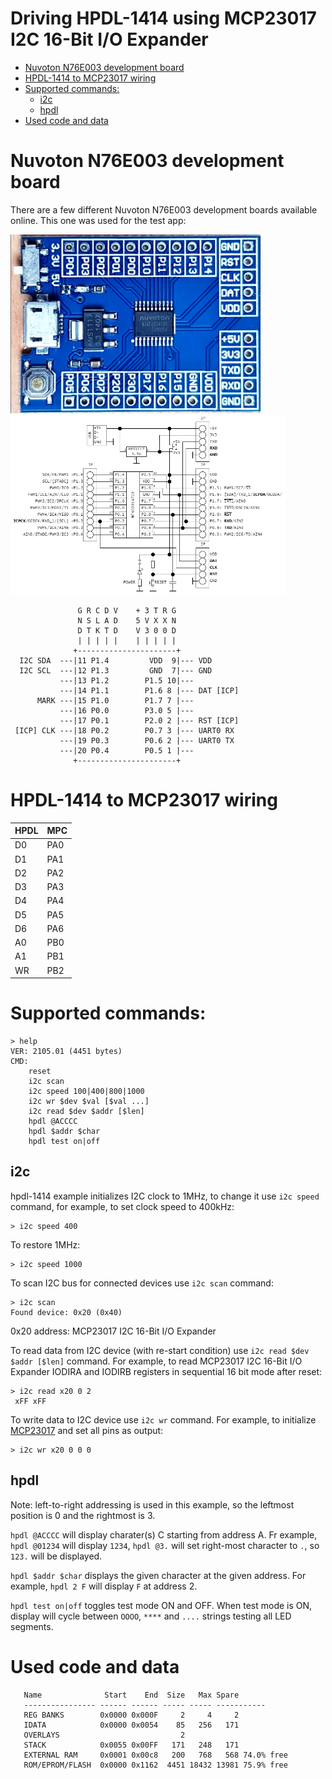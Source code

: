 <!-- omit in toc -->
# Driving HPDL-1414 using MCP23017 I2C 16-Bit I/O Expander

- [Nuvoton N76E003 development board](#nuvoton-n76e003-development-board)
- [HPDL-1414 to MCP23017 wiring](#hpdl-1414-to-mcp23017-wiring)
- [Supported commands:](#supported-commands)
	- [i2c](#i2c)
	- [hpdl](#hpdl)
- [Used code and data](#used-code-and-data)

# Nuvoton N76E003 development board
There are a few different Nuvoton N76E003 development boards available online. This one was used for the test app:

<img src="../../img/n76e003.jpg" width="400px"/><img src="../../img/schematics.png" width="440px"/>

```
               G R C D V    + 3 T R G
               N S L A D    5 V X X N
               D T K T D    V 3 0 0 D
               | | | | |    | | | | |
              +----------------------+
  I2C SDA  ---|11 P1.4         VDD  9|--- VDD
  I2C SCL  ---|12 P1.3         GND  7|--- GND
           ---|13 P1.2        P1.5 10|---
           ---|14 P1.1        P1.6 8 |--- DAT [ICP]
      MARK ---|15 P1.0        P1.7 7 |---
           ---|16 P0.0        P3.0 5 |---
           ---|17 P0.1        P2.0 2 |--- RST [ICP]
 [ICP] CLK ---|18 P0.2        P0.7 3 |--- UART0 RX
           ---|19 P0.3        P0.6 2 |--- UART0 TX
           ---|20 P0.4        P0.5 1 |---
              +----------------------+
```

# HPDL-1414 to MCP23017 wiring

| HPDL | MPC |
| ---- | --- |
| D0   | PA0 |
| D1   | PA1 |
| D2   | PA2 |
| D3   | PA3 |
| D4   | PA4 |
| D5   | PA5 |
| D6   | PA6 |
| A0   | PB0 |
| A1   | PB1 |
| WR   | PB2 |


# Supported commands:
```
> help
VER: 2105.01 (4451 bytes)
CMD:
    reset
    i2c scan
    i2c speed 100|400|800|1000
    i2c wr $dev $val [$val ...]
    i2c read $dev $addr [$len]
    hpdl @ACCCC
    hpdl $addr $char
    hpdl test on|off
```
## i2c
hpdl-1414 example initializes I2C clock to 1MHz, to change it use ``i2c speed`` command, for example, to set clock speed to 400kHz:

```
> i2c speed 400
```
To restore 1MHz:
```
> i2c speed 1000
```

To scan I2C bus for connected devices use ``i2c scan`` command:
```
> i2c scan
Found device: 0x20 (0x40)
```
0x20 address: MCP23017 I2C 16-Bit I/O Expander

To read data from I2C device (with re-start condition) use ``i2c read $dev $addr [$len]`` command. For example, to read MCP23017 I2C 16-Bit I/O Expander IODIRA and IODIRB registers in sequential 16 bit mode after reset:
```
> i2c read x20 0 2
 xFF xFF
```

To write data to I2C device use ``i2c wr`` command. For example, to initialize [MCP23017]( https://www.microchip.com/wwwproducts/en/MCP23017) and set all pins as output:

```
> i2c wr x20 0 0 0
```
## hpdl
Note: left-to-right addressing is used in this example, so the leftmost position is 0 and the rightmost is 3.

``hpdl @ACCCC`` will display charater(s) C starting from address A. Fr example, ``hpdl @01234`` will display ``1234``, ``hpdl @3.`` will set right-most character to ``.``, so ``123.`` will be displayed.

``hpdl $addr $char`` displays the given character at the given address. For example, ``hpdl 2 F`` will display ``F`` at address 2.

``hpdl test on|off`` toggles test mode ON and OFF. When test mode is ON, display will cycle between ``OOOO``, ``****`` and ``....`` strings testing all LED segments.

# Used code and data
```
   Name              Start    End  Size   Max Spare
   ---------------- ------ ------ ----- ----- -----------
   REG BANKS        0x0000 0x000F     2     4     2
   IDATA            0x0000 0x0054    85   256   171
   OVERLAYS                           2
   STACK            0x0055 0x00FF   171   248   171
   EXTERNAL RAM     0x0001 0x00c8   200   768   568 74.0% free
   ROM/EPROM/FLASH  0x0000 0x1162  4451 18432 13981 75.9% free
```

